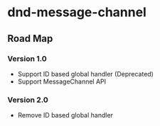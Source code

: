 # dnd-message-channel

## Road Map

### Version 1.0
- Support ID based global handler (Deprecated)
- Support MessageChannel API

### Version 2.0
- Remove ID based global handler
